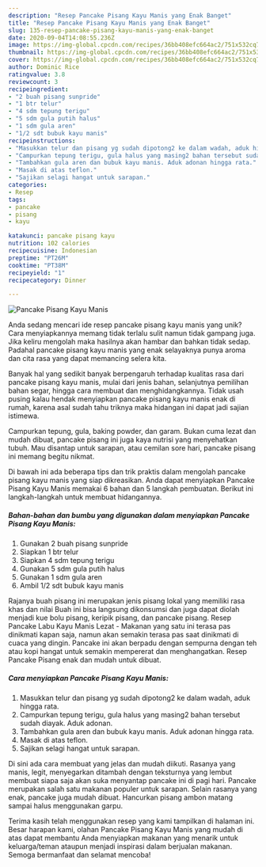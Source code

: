 ```yaml
---
description: "Resep Pancake Pisang Kayu Manis yang Enak Banget"
title: "Resep Pancake Pisang Kayu Manis yang Enak Banget"
slug: 135-resep-pancake-pisang-kayu-manis-yang-enak-banget
date: 2020-09-04T14:08:55.236Z
image: https://img-global.cpcdn.com/recipes/36bb408efc664ac2/751x532cq70/pancake-pisang-kayu-manis-foto-resep-utama.jpg
thumbnail: https://img-global.cpcdn.com/recipes/36bb408efc664ac2/751x532cq70/pancake-pisang-kayu-manis-foto-resep-utama.jpg
cover: https://img-global.cpcdn.com/recipes/36bb408efc664ac2/751x532cq70/pancake-pisang-kayu-manis-foto-resep-utama.jpg
author: Dominic Rice
ratingvalue: 3.8
reviewcount: 3
recipeingredient:
- "2 buah pisang sunpride"
- "1 btr telur"
- "4 sdm tepung terigu"
- "5 sdm gula putih halus"
- "1 sdm gula aren"
- "1/2 sdt bubuk kayu manis"
recipeinstructions:
- "Masukkan telur dan pisang yg sudah dipotong2 ke dalam wadah, aduk hingga rata."
- "Campurkan tepung terigu, gula halus yang masing2 bahan tersebut sudah diayak. Aduk adonan."
- "Tambahkan gula aren dan bubuk kayu manis. Aduk adonan hingga rata."
- "Masak di atas teflon."
- "Sajikan selagi hangat untuk sarapan."
categories:
- Resep
tags:
- pancake
- pisang
- kayu

katakunci: pancake pisang kayu 
nutrition: 102 calories
recipecuisine: Indonesian
preptime: "PT26M"
cooktime: "PT38M"
recipeyield: "1"
recipecategory: Dinner

---
```



![Pancake Pisang Kayu Manis](https://img-global.cpcdn.com/recipes/36bb408efc664ac2/751x532cq70/pancake-pisang-kayu-manis-foto-resep-utama.jpg)

Anda sedang mencari ide resep pancake pisang kayu manis yang unik? Cara menyiapkannya memang tidak terlalu sulit namun tidak gampang juga. Jika keliru mengolah maka hasilnya akan hambar dan bahkan tidak sedap. Padahal pancake pisang kayu manis yang enak selayaknya punya aroma dan cita rasa yang dapat memancing selera kita.

Banyak hal yang sedikit banyak berpengaruh terhadap kualitas rasa dari pancake pisang kayu manis, mulai dari jenis bahan, selanjutnya pemilihan bahan segar, hingga cara membuat dan menghidangkannya. Tidak usah pusing kalau hendak menyiapkan pancake pisang kayu manis enak di rumah, karena asal sudah tahu triknya maka hidangan ini dapat jadi sajian istimewa.

Campurkan tepung, gula, baking powder, dan garam. Bukan cuma lezat dan mudah dibuat, pancake pisang ini juga kaya nutrisi yang menyehatkan tubuh. Mau disantap untuk sarapan, atau cemilan sore hari, pancake pisang ini memang begitu nikmat.


Di bawah ini ada beberapa tips dan trik praktis dalam mengolah pancake pisang kayu manis yang siap dikreasikan. Anda dapat menyiapkan Pancake Pisang Kayu Manis memakai 6 bahan dan 5 langkah pembuatan. Berikut ini langkah-langkah untuk membuat hidangannya.

<!--inarticleads1-->

##### Bahan-bahan dan bumbu yang digunakan dalam menyiapkan Pancake Pisang Kayu Manis:

1. Gunakan 2 buah pisang sunpride
1. Siapkan 1 btr telur
1. Siapkan 4 sdm tepung terigu
1. Gunakan 5 sdm gula putih halus
1. Gunakan 1 sdm gula aren
1. Ambil 1/2 sdt bubuk kayu manis


Rajanya buah pisang ini merupakan jenis pisang lokal yang memiliki rasa khas dan nilai Buah ini bisa langsung dikonsumsi dan juga dapat diolah menjadi kue bolu pisang, keripik pisang, dan pancake pisang. Resep Pancake Labu Kayu Manis Lezat - Makanan yang satu ini terasa pas dinikmati kapan saja, namun akan semakin terasa pas saat dinikmati di cuaca yang dingin. Pancake ini akan berpadu dengan sempurna dengan teh atau kopi hangat untuk semakin mempererat dan menghangatkan. Resep Pancake Pisang enak dan mudah untuk dibuat. 

<!--inarticleads2-->

##### Cara menyiapkan Pancake Pisang Kayu Manis:

1. Masukkan telur dan pisang yg sudah dipotong2 ke dalam wadah, aduk hingga rata.
1. Campurkan tepung terigu, gula halus yang masing2 bahan tersebut sudah diayak. Aduk adonan.
1. Tambahkan gula aren dan bubuk kayu manis. Aduk adonan hingga rata.
1. Masak di atas teflon.
1. Sajikan selagi hangat untuk sarapan.


Di sini ada cara membuat yang jelas dan mudah diikuti. Rasanya yang manis, legit, menyegarkan ditambah dengan teksturnya yang lembut membuat siapa saja akan suka menyantap pancake ini di pagi hari. Pancake merupakan salah satu makanan populer untuk sarapan. Selain rasanya yang enak, pancake juga mudah dibuat. Hancurkan pisang ambon matang sampai halus menggunakan garpu. 

Terima kasih telah menggunakan resep yang kami tampilkan di halaman ini. Besar harapan kami, olahan Pancake Pisang Kayu Manis yang mudah di atas dapat membantu Anda menyiapkan makanan yang menarik untuk keluarga/teman ataupun menjadi inspirasi dalam berjualan makanan. Semoga bermanfaat dan selamat mencoba!
